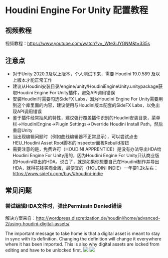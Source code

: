 # Houdini Engine For Unity 配置教程

## 视频教程

视频教程：https://www.youtube.com/watch?v=_Wte3iJYGNM&t=335s

## 注意点

 - 对于Unity 2020.3及以上版本，个人测试下来，需要 Houdini 19.0.589 及以上版本才能正常工作
 - 建议从Houdini安装目录/engine/unity/HoudiniEngineUnity.unitypackage获取Houdini Engine For Unity插件，避免API调用错误
 - 安装Houdini时需要勾选SideFX Labs，因为Houdini Engine For Unity需要用到这个库里面的内容，建议使用与Houdini版本配套的SideFX Labs，以免出现API调用错误
 - 鉴于插件经常抽风的特性，建议强行覆盖插件识别的Houdini安装目录，菜单栏->HoudiniEngine->Plugin Settings->Override Houdini Install Path，然后重启Unity
 - 当出现编辑问题时（例如曲线编辑器不正常显示），可以尝试点击HEU_Houdini Asset Root脚本的Inspector面板Rebuild按钮
 - 需要注意的是，免费许可（HOUDINI APPRENTICE）是没有办法导出HDA给Houdini Engine For Unity用的，因为Houdini Engine For Unity只认商业版的Houdini导出的HDA。说白了，就是如果你想要自己在Houdini制作并导出HDA，就得花钱买商业版，最便宜的（HOUDINI INDIE）一年要1.2k左右：https://www.sidefx.com/buy/#houdini-indie

## 常见问题

### 尝试编辑HDA文件时，弹出Permissin Denied错误

解决方案来自：http://wordpress.discretization.de/houdini/home/advanced-2/using-houdini-digital-assets/

The important message to take home is that a digital asset is meant to stay in sync with its definition. Changing the definition will change it everywhere where it has been imported. This is also why digital assets are locked from editing and have to be unlocked first.
![]("pictures/permissiondenied.png")
![]("pictures/allow-edit.gif")



